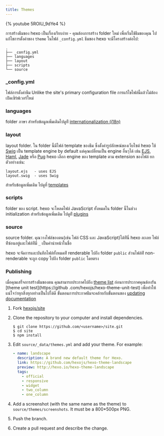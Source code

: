 ```yaml
---
title: Themes
---
```


{% youtube 5ROIU_9dYe4 %}

การสร้างธีมของ hexo เป็นเรื่องเรียบง่าย - คุณต้องการสร้าง folder ใหม่ เพื่อเริ่มใช้ธีมของคุณ ไปแก้ไขการตั้งค่าของ `theme` ในไฟล์ `_config.yml` ธีมของ hexo จะมีโครงสร้างต่อไป:

``` plain
.
├── _config.yml
├── languages
├── layout
├── scripts
└── source
```

### _config.yml

ไฟล์การตั้งค่าธีม  Unlike the site's primary configuration file  การแก้ไขไฟล์นี้แล้วไม่ต้องเปิดเซิร์ฟเวอร์ใหม่

### languages

folder ภาษา สำหรับข้อมูลเพิ่มเติมไปดูท่ี [internationalization (i18n)](internationalization.html)

### layout

layout folder. ใน folder นี้มีไฟล์ template ของธีม ซึ่งตั้งค่ารูปลักษณ์ของเว็บไซต์   hexo ใช้ [Swig] เป็น template engine by default แต่คุณเปลี่ยนเป็น engine อื่นๆได้ เช่น [EJS], [Haml], [Jade] หรือ [Pug] hexo เลือก engine ของ template ตาม extension ของไฟล์ ยกตัวอย่างเช่น:

``` plain
layout.ejs   - uses EJS
layout.swig  - uses Swig
```

สำหรับข้อมูลเพิ่มเติม ไปดูที่ [templates](templates.html)

### scripts

folder ของ script.  hexo  จะโหลดไฟล์ JavaScript ทั้งหมดใน folder นี้ในช่วง
initialization สำหรับข้อมูลเพิ่มเติม ไปดูท่ี [plugins](plugins.html)

### source

source folder. คุณวางไฟล์ของตน(เช่น ไฟล์ CSS และ JavaScript)ได้ท่ีนี่ hexo 
ละเลย ไฟล์ท่ีซ่อนอยู่และไฟล์ท่ีมี `_` เป็นคำนำหน้าในชื่อ

hexo จะจัดการและบันทึกไฟล์ทั้งหมดท่ี renderable ไปถึง folder `public` 
ส่วนไฟล์ท่ี non-renderable จะถูก copy ไปถึง folder `public` โดยตรง


### Publishing

เมื่อคุณเสร็จการสร้างธีมของตน คุณสามารถประกาศไปถึง [theme list](/themes) 
ก่อนการประกาศคุณต้องรัน [theme unit test](https://github
.com/hexojs/hexo-theme-unit-test) 
เพื่อทำให้แน่ใจว่าทุกสิ่งทุกอย่างเป็นไปได้ดี 
ขั้นตอนการประกาศธีมจะคล้ายกับขั้นตอนของ [updating documentation](contributing.html#Updating_Documentation)

1. Fork [hexojs/site]
2. Clone the repository to your computer and install dependencies.

    ```shell
    $ git clone https://github.com/<username>/site.git
    $ cd site
    $ npm install
    ```

3. Edit `source/_data/themes.yml` and add your theme. For example:

    ```yaml
    - name: landscape
      description: A brand new default theme for Hexo.
      link: https://github.com/hexojs/hexo-theme-landscape
      preview: http://hexo.io/hexo-theme-landscape
      tags:
        - official
        - responsive
        - widget
        - two_column
        - one_column
    ```

4. Add a screenshot (with the same name as the theme) to `source/themes/screenshots`. It must be a 800*500px PNG.
5. Push the branch.
6. Create a pull request and describe the change.

[EJS]: https://github.com/hexojs/hexo-renderer-ejs
[Swig]: https://github.com/node-swig/swig-templates
[Haml]: https://github.com/hexojs/hexo-renderer-haml
[Jade]: https://github.com/hexojs/hexo-renderer-jade
[Pug]: https://github.com/maxknee/hexo-render-pug
[hexojs/site]: https://github.com/hexojs/site
